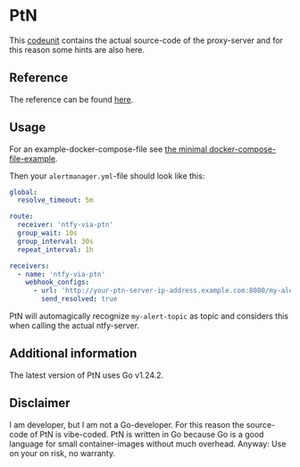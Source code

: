 # PtN

This [codeunit](https://github.com/anionDev/PtN/tree/main/PtN) contains the actual source-code of the proxy-server and for this reason some hints are also here.

## Reference

The reference can be found [here](https://github.com/anionDev/PtN/blob/main/PtN/Other/Reference/ReferenceContent/index.md).

## Usage

For an example-docker-compose-file see [the minimal docker-compose-file-example](./Other/Reference/ReferenceContent/Examples/MinimalDockerComposeFile).

Then your `alertmanager.yml`-file should look like this:

```yaml
global:
  resolve_timeout: 5m

route:
  receiver: 'ntfy-via-ptn'
  group_wait: 10s
  group_interval: 30s
  repeat_interval: 1h

receivers:
  - name: 'ntfy-via-ptn'
    webhook_configs:
      - url: 'http://your-ptn-server-ip-address.example.com:8080/my-alert-topic'
        send_resolved: true
```

PtN will automagically recognize `my-alert-topic` as topic and considers this when calling the actual ntfy-server.

## Additional information

The latest version of PtN uses Go v1.24.2.

## Disclaimer

I am developer, but I am not a Go-developer.
For this reason the source-code of PtN is vibe-coded.
PtN is written in Go because Go is a good language for small container-images without much overhead.
Anyway:
Use on your on risk, no warranty.
